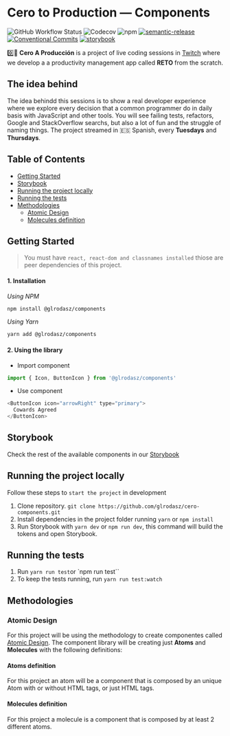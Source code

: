 # Cero to Production — Components
![GitHub Workflow Status](https://img.shields.io/github/workflow/status/glrodasz/cero-components/Release) ![Codecov](https://img.shields.io/codecov/c/github/glrodasz/cero-components) ![npm](https://img.shields.io/npm/v/@glrodasz/components) [![semantic-release](https://img.shields.io/badge/%20%20%F0%9F%93%A6%F0%9F%9A%80-semantic--release-e10079.svg)](https://github.com/semantic-release/semantic-release) [![Conventional Commits](https://img.shields.io/badge/Conventional%20Commits-1.0.0-yellow.svg)](https://conventionalcommits.org)
 [![storybook](https://raw.githubusercontent.com/storybooks/brand/master/badge/badge-storybook.svg)](https://github.com/storybooks/storybook)


0️⃣🚀 **Cero A Producción** is a project of live coding sessions in [Twitch](https://glrz.me/stream) where we develop a a productivity management app called **RETO** from the scratch.

## The idea behind
The idea behindd this sessions is to show a real developer experience where we explore every decision that a common programmer do in daily basis with JavaScript and other tools. You will see failing tests, refactors, Google and StackOverflow searchs, but also a lot of fun and the struggle of naming things. The project streamed in 🇪🇸 Spanish, every **Tuesdays** and **Thursdays**.

## Table of Contents

- [Getting Started](#Getting-Started)
- [Storybook](#Storybook)
- [Running the project locally](#Running-the-project-locally)
- [Running the tests](#Running-the-tests)
- [Methodologies](#Methodologies)
  - [Atomic Design](#Atomic-Design)
  - [Molecules definition](#Molecules-definition)

## Getting Started

> You must have `react, react-dom and classnames installed` thiose are peer dependencies of this project.

#### 1. Installation

_Using NPM_
```bash
npm install @glrodasz/components
```
_Using Yarn_
```bash
yarn add @glrodasz/components
```

#### 2. Using the library

- Import component

```jsx
import { Icon, ButtonIcon } from '@glrodasz/components'
```

- Use component

```js
<ButtonIcon icon="arrowRight" type="primary">
  Cowards Agreed
</ButtonIcon>
```
## Storybook
Check the rest of the available components in our [Storybook](https://cero-components.vercel.app)

## Running the project locally

Follow these steps to `start the project` in development

1. Clone repository. `git clone https://github.com/glrodasz/cero-components.git`
2. Install dependencies in the project folder running `yarn` or `npm install`
3. Run Storybook with `yarn dev` or `npm run dev`, this command will build the tokens and open Storybook.

## Running the tests

1. Run `yarn run test`or `npm run test``
2. To keep the tests running, run `yarn run test:watch`

## Methodologies

### Atomic Design

For this project will be using the methodology to create componentes called [Atomic Design](https://shop.bradfrost.com/products/atomic-design-ebook). The component library will be creating just **Atoms** and **Molecules** with the following definitions:

#### Atoms definition

For this project an atom will be a component that is composed by an unique Atom with or without HTML tags, or just HTML tags.

#### Molecules definition

For this project a molecule is a component that is composed by at least 2 different atoms.
